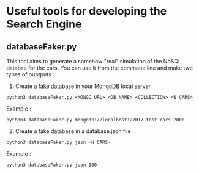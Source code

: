 # Useful tools for developing the Search Engine

## databaseFaker.py

This tool aims to generate a somehow "real" simulation of the NoSQL databse for the cars. You can use it from the command line and make two types of ouptputs :

1. Create a fake database in your MongoDB local server

`python3 databaseFaker.py <MONGO_URL> <DB_NAME> <COLLECTION> <N_CARS> `

Example :

`python3 databaseFaker.py mongodb://localhost:27017 test cars 2000 `

2. Create a fake database in a database.json file

`python3 databaseFaker.py json <N_CARS>`

Example :

`python3 databaseFaker.py json 100`
